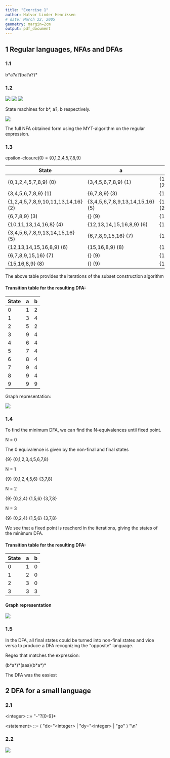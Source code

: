```yaml
---
title: "Exercise 1"
author: Halvor Linder Henriksen
# date: March 22, 2005
geometry: margin=2cm
output: pdf_document
---
```

## 1 Regular languages, NFAs and DFAs

### 1.1
b\*a?a?(ba?a?)\*

### 1.2
![](1_2_1.svg)
![](1_2_2.svg)
![](1_2_3.svg)

State machines for b\*, a?, b respectively.

![](1_2.svg)

The full NFA obtained form using the MYT-algorithm on the regular expression.

### 1.3 

epsilon-closure(0) = {0,1,2,4,5,7,8,9}  

| State                              | a                                     | b                  |
| ------                                | ------                           | ------              | 
| {0,1,2,4,5,7,8,9} (0)              | {3,4,5,6,7,8,9} (1)                   | {1,2,4,5,7,8,9,10,11,13,14,16} (2)|
| {3,4,5,6,7,8,9} (1)                | {6,7,8,9} (3)                         | {10,11,13,14,16,8} (4) |
| {1,2,4,5,7,8,9,10,11,13,14,16} (2) | {3,4,5,6,7,8,9,13,14,15,16} (5)       | {1,2,4,5,7,8,9,10,11,13,14,16} (2) |
| {6,7,8,9} (3)                      | {} (9)                                | {10,11,13,14,16,8} (4) |
| {10,11,13,14,16,8} (4)             | {12,13,14,15,16,8,9} (6)              | {10,11,13,14,16,8} (4) |
| {3,4,5,6,7,8,9,13,14,15,16} (5)    | {6,7,8,9,15,16} (7)                   | {10,11,13,14,16,8} (4) |
| {12,13,14,15,16,8,9} (6)           | {15,16,8,9} (8)                       | {10,11,13,14,16,8} (4) |
| {6,7,8,9,15,16} (7)                | {} (9)                                | {10,11,13,14,16,8} (4) |
| {15,16,8,9} (8)                    | {} (9)                                | {10,11,13,14,16,8} (4) |

The above table provides the iterations of the subset construction algorithm


#### Transition table for the resulting DFA: 
| State                              | a                                     | b                  |
| ---                                | -----------                           | -----              | 
| 0 | 1 | 2 |
| 1 | 3 | 4 |
| 2 | 5 | 2 |
| 3 | 9 | 4 |
| 4 | 6 | 4 |
| 5 | 7 | 4 |
| 6 | 8 | 4 |
| 7 | 9 | 4 |
| 8 | 9 | 4 |
| 9 | 9 | 9 |

Graph representation: 

![](1_3.svg)

### 1.4 

To find the minimum DFA, we can find the N-equivalences until fixed point.

N = 0  

The 0 equivalence is given by the non-final and final states

{9} {0,1,2,3,4,5,6,7,8}


N = 1  

{9} {0,1,2,4,5,6} {3,7,8}


N = 2  

{9} {0,2,4} {1,5,6} {3,7,8}


N = 3  

{9} {0,2,4} {1,5,6} {3,7,8}

We see that a fixed point is reacherd in the iterations, giving the states of the minimum DFA.

#### Transition table for the resulting DFA: 
| State                              | a                                     | b                  |
| ---                                | -----------                           | -----              | 
| 0 | 1 | 0 |
| 1 | 2 | 0 |
| 2 | 3 | 0 |
| 3 | 3 | 3 |

#### Graph representation

![](1_4.svg)


### 1.5 
In the DFA, all final states could be turned into non-final states and vice versa 
to produce a DFA recognizing the "opposite" language.  

Regex that matches the expression: 

(b\*a\*)\*(aaa)(b\*a\*)\*

The DFA was the easiest


## 2 DFA for a small language

### 2.1

\<integer\> ::= "-"?[0-9]+

\<statement\> ::= ( "dx="\<integer\> | "dy="\<integer\> | \"go\" ) \"\\n\"

### 2.2

![](2_2.svg)
